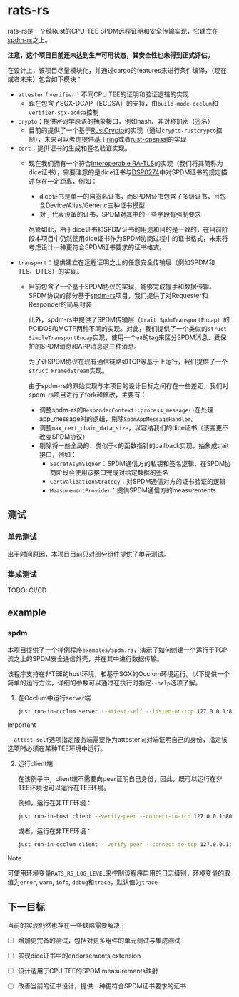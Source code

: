 # rats-rs

rats-rs是一个纯Rust的CPU-TEE SPDM远程证明和安全传输实现，它建立在[spdm-rs](https://github.com/ccc-spdm-tools/spdm-rs)之上。

**注意，这个项目目前还未达到生产可用状态，其安全性也未得到正式评估。**

在设计上，该项目尽量模块化，并通过cargo的features来进行条件编译，（现在或者未来）包含如下模块：
- `attester` / `verifier`：不同CPU TEE的证明和验证逻辑的实现
    - 现在包含了SGX-DCAP（ECDSA）的支持，由`build-mode-occlum`和`verifier-sgx-ecdsa`控制
- `crypto`：提供密码学原语的抽象接口，例如hash、非对称加密（签名）
    - 目前的提供了一个基于[RustCrypto](https://github.com/RustCrypto)的实现（通过`crypto-rustcrypto`控制），未来可以考虑提供基于[ring](https://github.com/briansmith/ring)或者[rust-openssl](https://github.com/sfackler/rust-openssl)的实现
- `cert`：提供证书的生成和签名验证实现。
    - 现在我们拥有一个符合[Interoperable RA-TLS](https://github.com/CCC-Attestation/interoperable-ra-tls)的实现（我们将其简称为dice证书），需要注意的是dice证书与[DSP0274](https://www.dmtf.org/dsp/DSP0274)中对SPDM证书的规定描述存在一定距离，例如：
        - dice证书是单一的自签名证书，而SPDM证书包含了多级证书，且包含Device/Alias/Generic三种证书模型
        - 对于代表设备的证书，SPDM对其中的一些字段有强制要求
        
        尽管如此，由于dice证书和SPDM证书的用途和目的是一致的，在目前阶段本项目中仍然使用dice证书作为SPDM协商过程中的证书格式，未来将考虑设计一种更符合SPDM证书要求的证书格式。
- `transport`：提供建立在远程证明之上的任意安全传输层（例如SPDM和TLS、DTLS）的实现。
    - 目前包含了一个基于SPDM协议的实现，能够完成握手和数据传输。    
        SPDM协议的部分基于[spdm-rs](https://github.com/ccc-spdm-tools/spdm-rs)项目，我们提供了对Requester和Responder的简易封装

        此外，spdm-rs中提供了SPDM传输层（`trait SpdmTransportEncap`）的PCIDOE和MCTP两种不同的实现。对此，我们提供了一个类似的`struct SimpleTransportEncap`实现，使用一个`u8`的tag来区分SPDM消息、受保护的SPDM消息和APP消息这三种消息。
        
        为了让SPDM协议在现有通信链路如TCP等基于上运行，我们提供了一个`struct FramedStream`实现。

        由于spdm-rs的原始实现与本项目的设计目标之间存在一些差距，我们对spdm-rs项目进行了fork和修改，主要有：
        - 调整spdm-rs的`ResponderContext::process_message()`在处理app_message时的逻辑，剔除`SpdmAppMessageHandler`。
        - 调整`max_cert_chain_data_size`，以容纳我们的dice证书（该变更不改变SPDM协议）
        - 剔除将一些全局的、类似于c的函数指针的callback实现，抽象成trait接口，例如：
            - `SecretAsymSigner`：SPDM通信方的私钥和签名逻辑，在SPDM协商阶段会使用该接口完成对给定数据的签名
            - `CertValidationStrategy`：对SPDM通信对方的证书验证的逻辑
            - `MeasurementProvider`：提供SPDM通信方的measurements

## 测试

### 单元测试

出于时间原因，本项目目前只对部分组件提供了单元测试。

### 集成测试

TODO: CI/CD

## example

### spdm

本项目提供了一个样例程序`examples/spdm.rs`，演示了如何创建一个运行于TCP流之上的SPDM安全通信外壳，并在其中进行数据传输。

该程序支持在非TEE的host环境，和基于SGX的Occlum环境运行。以下提供一个简单的运行方法，详细的参数可以通过在执行时指定`--help`选项了解。

1. 在Occlum中运行server端

    ```sh
    just run-in-occlum server --attest-self --listen-on-tcp 127.0.0.1:8080
    ```
> [!IMPORTANT]  
> `--attest-self`选项指定服务端需要作为attester向对端证明自己的身份，指定该选项时必须在某种TEE环境中运行。

2. 运行client端

    在该例子中，client端不需要向peer证明自己身份，因此，既可以运行在非TEE环境也可以运行在TEE环境。

    例如，运行在非TEE环境：
    ```sh
    just run-in-host client --verify-peer --connect-to-tcp 127.0.0.1:8080
    ```

    或者，运行在非TEE环境：
    ```sh
    just run-in-occlum client --verify-peer --connect-to-tcp 127.0.0.1:8080
    ```

> [!NOTE]
> 可使用环境变量`RATS_RS_LOG_LEVEL`来控制该程序启用的日志级别，环境变量的取值为`error`, `warn`, `info`, `debug`和`trace`，默认值为`trace`


## 下一目标

当前的实现仍然也存在一些缺陷需要解决：

- [ ] 增加更完备的测试，包括对更多组件的单元测试与集成测试
- [ ] 实现dice证书中的endorsements extension
- [ ] 设计适用于CPU TEE的SPDM measurements映射
- [ ] 改善当前的证书设计，提供一种更符合SPDM证书要求的证书

